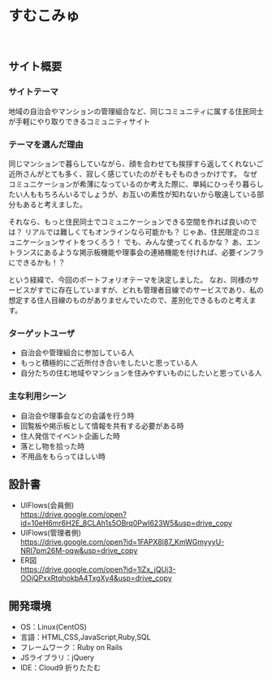 # すむこみゅ
​
## サイト概要
### サイトテーマ
地域の自治会やマンションの管理組合など、同じコミュニティに属する住民同士が手軽にやり取りできるコミュニティサイト
​
### テーマを選んだ理由
同じマンションで暮らしていながら、顔を合わせても挨拶すら返してくれないご近所さんがとても多く、寂しく感じていたのがそもそものきっかけです。
なぜコミュニケーションが希薄になっているのか考えた際に、単純にひっそり暮らしたい人ももちろんいるでしょうが、お互いの素性が知れないから敬遠している部分もあると考えました。

それなら、もっと住民同士でコミュニケーションできる空間を作れば良いのでは？
リアルでは難しくてもオンラインなら可能かも？
じゃあ、住民限定のコミュニケーションサイトをつくろう！
でも、みんな使ってくれるかな？
あ、エントランスにあるような掲示板機能や理事会の連絡機能を付ければ、必要インフラにできるかも！？

という経緯で、今回のポートフォリオテーマを決定しました。
なお、同様のサービスがすでに存在していますが、どれも管理者目線でのサービスであり、私の想定する住人目線のものがありませんでいたので、差別化できるものと考えます。
​
### ターゲットユーザ
- 自治会や管理組合に参加している人
- もっと積極的にご近所付き合いをしたいと思っている人
- 自分たちの住む地域やマンションを住みやすいものにしたいと思っている人
​
### 主な利用シーン
- 自治会や理事会などの会議を行う時
- 回覧板や掲示板として情報を共有する必要がある時
- 住人発信でイベント企画した時
- 落とし物を拾った時
- 不用品をもらってほしい時
​
## 設計書
- UIFlows(会員側)<br>
https://drive.google.com/open?id=10eH6mr6H2E_8CLAh1s5OBrq0PwI623W5&usp=drive_copy
- UIFlows(管理者側)<br>
https://drive.google.com/open?id=1FAPX8l87_KmWGmyyyU-NRI7pm26M-oqw&usp=drive_copy
- ER図<br>
https://drive.google.com/open?id=1lZx_jQUj3-OOjQPxxRtqhokbA4TxgXy4&usp=drive_copy
​
## 開発環境
- OS：Linux(CentOS)
- 言語：HTML,CSS,JavaScript,Ruby,SQL
- フレームワーク：Ruby on Rails
- JSライブラリ：jQuery
- IDE：Cloud9
折りたたむ
